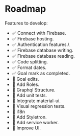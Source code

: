 # Roadmap

Features to develop:
* ✅ Connect with Firebase.
* ✅ Firebase hosting.
* ✅ Authentication features.\
* ✅ Firebase database writing.
* ✅ Firebase database reading.
* ✅ Code splitting.
* ✅ Format dates.
* ✅ Goal mark as completed.
* 🔲 Goal edits.
* 🔲 Add Roles.
* 🔲 Graphql Structure.
* 🔲 Add unit tests.
* 🔲 Integrate material-ui.
* 🔲 Visual regression tests.
* 🔲 i18n
* 🔲 Add Styletron.
* 🔲 Add service worker.
* 🔲 Improve UI.
